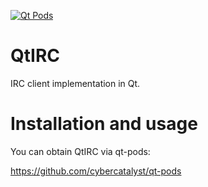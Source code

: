 [![Qt Pods](http://qt-pods.org/assets/logo.png "Qt Pods")](http://qt-pods.org)

# QtIRC

IRC client implementation in Qt.

# Installation and usage

You can obtain QtIRC via qt-pods:

https://github.com/cybercatalyst/qt-pods
